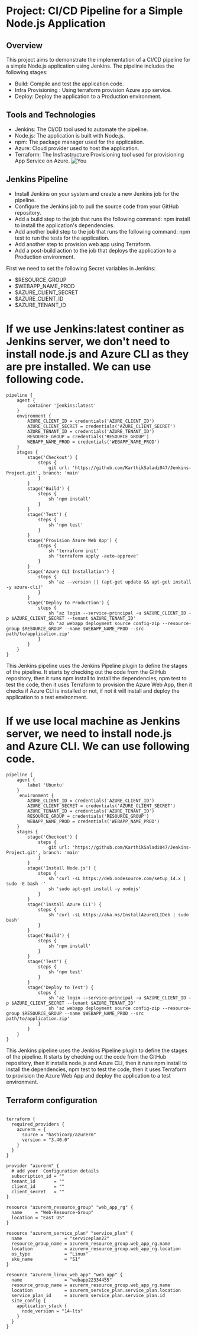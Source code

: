 # Project: CI/CD Pipeline for a Simple Node.js Application 

## Overview
This project aims to demonstrate the implementation of a CI/CD pipeline for a simple Node.js application using Jenkins. The pipeline includes the following stages:
- Build: Compile and test the application code.
- Infra Provisioning : Using terraform provision Azure app service.
- Deploy: Deploy the application to a Production environment.

## Tools and Technologies
- Jenkins: The CI/CD tool used to automate the pipeline.
- Node.js: The application is built with Node.js.
- npm: The package manager used for the application.
- Azure: Cloud provider used to host the application.
- Terraform: The Insfrastructure Provisioning tool used for provisioning App Service on Azure.
![You](https://user-images.githubusercontent.com/105864615/214066788-570ed97c-ebab-45cf-81ce-94b15dcb5619.jpg)

## Jenkins Pipeline
- Install Jenkins on your system and create a new Jenkins job for the pipeline.
- Configure the Jenkins job to pull the source code from your GitHub repository.
- Add a build step to the job that runs the following command: npm install to install the application's dependencies.
- Add another build step to the job that runs the following command: npm test to run the tests for the application.
- Add another step to provision web app using Terraform.
- Add a post-build action to the job that deploys the application to a Production environment.

First we need to set the following Secret variables in Jenkins:
- $RESOURCE_GROUP
- $WEBAPP_NAME_PROD
- $AZURE_CLIENT_SECRET
- $AZURE_CLIENT_ID
- $AZURE_TENANT_ID

# If we use Jenkins:latest continer as Jenkins server, we don't need to install node.js and Azure CLI as they are pre installed. We can use following code.
```
pipeline {
    agent {
        container 'jenkins:latest'
    }
    environment {
        AZURE_CLIENT_ID = credentials('AZURE_CLIENT_ID')
        AZURE_CLIENT_SECRET = credentials('AZURE_CLIENT_SECRET')
        AZURE_TENANT_ID = credentials('AZURE_TENANT_ID')
        RESOURCE_GROUP = credentials('RESOURCE_GROUP')
        WEBAPP_NAME_PROD = credentials('WEBAPP_NAME_PROD')
    }
    stages {
        stage('Checkout') {
            steps {
                git url: 'https://github.com/KarthikSaladi047/Jenkins-Project.git', branch: 'main'
            }
        }
        stage('Build') {
            steps {
                sh 'npm install'
            }
        }
        stage('Test') {
            steps {
                sh 'npm test'
            }
        }
        stage('Provision Azure Web App') {
            steps {
                sh 'terraform init'
                sh 'terraform apply -auto-approve'
            }
        }
        stage('Azure CLI Installation') {
            steps {
                sh 'az --version || (apt-get update && apt-get install -y azure-cli)'
            }
        }
        stage('Deploy to Production') {
            steps {
                sh 'az login --service-principal -u $AZURE_CLIENT_ID -p $AZURE_CLIENT_SECRET --tenant $AZURE_TENANT_ID'
                sh 'az webapp deployment source config-zip --resource-group $RESOURCE_GROUP --name $WEBAPP_NAME_PROD --src path/to/application.zip'
            }
        }
    }
}

```
This Jenkins pipeline uses the Jenkins Pipeline plugin to define the stages of the pipeline. It starts by checking out the code from the GitHub repository, then it runs npm install to install the dependencies, npm test to test the code, then it uses Terraform to provision the Azure Web App, then it checks if Azure CLI is installed or not, if not it will install and deploy the application to a test environment.

# If we use local machine as Jenkins server, we  need to install node.js and Azure CLI. We can use following code.
```
pipeline {
    agent {
        label 'Ubuntu'
    }
     environment {
        AZURE_CLIENT_ID = credentials('AZURE_CLIENT_ID')
        AZURE_CLIENT_SECRET = credentials('AZURE_CLIENT_SECRET')
        AZURE_TENANT_ID = credentials('AZURE_TENANT_ID')
        RESOURCE_GROUP = credentials('RESOURCE_GROUP')
        WEBAPP_NAME_PROD = credentials('WEBAPP_NAME_PROD')
    }
    stages {
        stage('Checkout') {
            steps {
                git url: 'https://github.com/KarthikSaladi047/Jenkins-Project.git', branch: 'main'
            }
        }
        stage('Install Node.js') {
            steps {
                sh 'curl -sL https://deb.nodesource.com/setup_14.x | sudo -E bash -'
                sh 'sudo apt-get install -y nodejs'
            }
        }
        stage('Install Azure CLI') {
            steps {
                sh 'curl -sL https://aka.ms/InstallAzureCLIDeb | sudo bash'
            }
        }
        stage('Build') {
            steps {
                sh 'npm install'
            }
        }
        stage('Test') {
            steps {
                sh 'npm test'
            }
        }
        stage('Deploy to Test') {
            steps {
                sh 'az login --service-principal -u $AZURE_CLIENT_ID -p $AZURE_CLIENT_SECRET --tenant $AZURE_TENANT_ID'
                sh 'az webapp deployment source config-zip --resource-group $RESOURCE_GROUP --name $WEBAPP_NAME_PROD --src path/to/application.zip'
            }
        }
    }
}

```
This Jenkins pipeline uses the Jenkins Pipeline plugin to define the stages of the pipeline. It starts by checking out the code from the GitHub repository, then it installs node.js and Azure CLI, then it runs npm install to install the dependencies, npm test to test the code, then it uses Terraform to provision the Azure Web App and deploy the application to a test environment.

## Terraform configuration
```

terraform {
  required_providers {
    azurerm = {
      source = "hashicorp/azurerm"
      version = "3.40.0"
    }
  }
}

provider "azurerm" {
  # add your  Configuration details
  subscription_id = ""
  tenant_id       = ""
  client_id       = ""
  client_secret   = ""
}

resource "azurerm_resource_group" "web_app_rg" {
  name     = "Web-Resource-Group"
  location = "East US"
}

resource "azurerm_service_plan" "service_plan" {
  name                = "serviceplan22"
  resource_group_name = azurerm_resource_group.web_app_rg.name
  location            = azurerm_resource_group.web_app_rg.location
  os_type             = "Linux"
  sku_name            = "S1"
}

resource "azurerm_linux_web_app" "web_app" {
  name                = "webapp22334455"
  resource_group_name = azurerm_resource_group.web_app_rg.name
  location            = azurerm_service_plan.service_plan.location
  service_plan_id     = azurerm_service_plan.service_plan.id
  site_config {
    application_stack {
      node_version = "14-lts"
    }
  }
}

```
